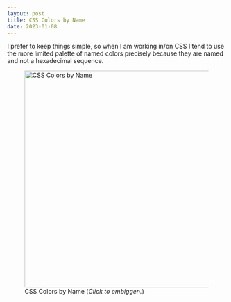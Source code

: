 ```yaml
---
layout: post
title: CSS Colors by Name
date: 2023-01-08
---
```


I prefer to keep things simple, so when I am working in/on CSS I tend to use the more limited palette of named colors precisely because they are named and not a hexadecimal sequence.

<figure>
<a href="https://media.johnlaudun.net/css-colours.jpg">
<img src="https://media.johnlaudun.net/css-colours.jpg"
width="500"
alt="CSS Colors by Name"></a>
<figcaption>CSS Colors by Name (<em>Click to embiggen.</em>)</figcaption>
</figure>